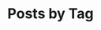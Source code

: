 ---
title: "Posts by Tag"
permalink: /tags/
layout: tags
author_profile: false
sidebar:
  nav: posts
description: tag cloud for posts. 태그 별 글 분류. 태그 클라우드.

---
